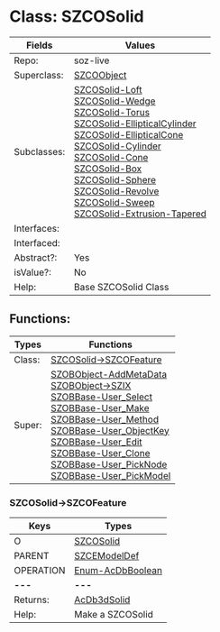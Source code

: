
# Class:	SZCOSolid

| Fields | Values |
| --------- | --------- |
| Repo: | soz-live |
| Superclass: | [SZCOObject](SZCOObject.html) |
| Subclasses: | [SZCOSolid-Loft](SZCOSolid-Loft.html) <br> [SZCOSolid-Wedge](SZCOSolid-Wedge.html) <br> [SZCOSolid-Torus](SZCOSolid-Torus.html) <br> [SZCOSolid-EllipticalCylinder](SZCOSolid-EllipticalCylinder.html) <br> [SZCOSolid-EllipticalCone](SZCOSolid-EllipticalCone.html) <br> [SZCOSolid-Cylinder](SZCOSolid-Cylinder.html) <br> [SZCOSolid-Cone](SZCOSolid-Cone.html) <br> [SZCOSolid-Box](SZCOSolid-Box.html) <br> [SZCOSolid-Sphere](SZCOSolid-Sphere.html) <br> [SZCOSolid-Revolve](SZCOSolid-Revolve.html) <br> [SZCOSolid-Sweep](SZCOSolid-Sweep.html) <br> [SZCOSolid-Extrusion-Tapered](SZCOSolid-Extrusion-Tapered.html) |
| Interfaces: |  |
| Interfaced: |  |
| Abstract?: | Yes |
| isValue?: | No |
| Help: | Base SZCOSolid Class |


## Functions:

| Types | Functions |
| --------- | --------- |
| Class: | [SZCOSolid->SZCOFeature](#SZCOSolid->SZCOFeature) |
| Super: | [SZOBObject-AddMetaData](SZOBObject.html) <br> [SZOBObject->SZIX](SZOBObject.html) <br> [SZOBBase-User_Select](SZOBBase.html) <br> [SZOBBase-User_Make](SZOBBase.html) <br> [SZOBBase-User_Method](SZOBBase.html) <br> [SZOBBase-User_ObjectKey](SZOBBase.html) <br> [SZOBBase-User_Edit](SZOBBase.html) <br> [SZOBBase-User_Clone](SZOBBase.html) <br> [SZOBBase-User_PickNode](SZOBBase.html) <br> [SZOBBase-User_PickModel](SZOBBase.html) |


### SZCOSolid->SZCOFeature

| Keys | Types |
| --------- | --------- |
| O | [SZCOSolid](SZCOSolid.html) |
| PARENT | [SZCEModelDef](SZCEModelDef.html) |
| OPERATION | [Enum-AcDbBoolean](Enum-AcDbBoolean.html) |
| **---** | **---** |
| Returns: | [AcDb3dSolid](AcDb3dSolid.html) |
| Help: | Make a SZCOSolid |

